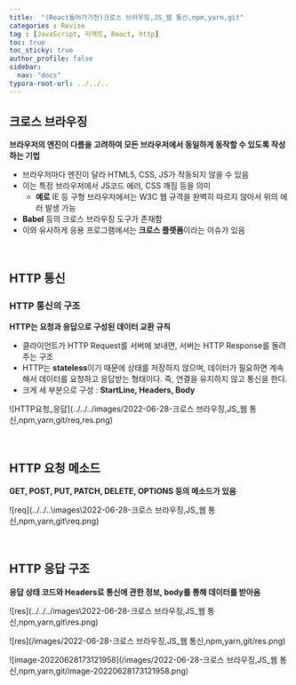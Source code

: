 ```yaml
---
title:  "(React들어가기전)크로스 브라우징,JS_웹 통신,npm,yarn,git"
categories : Revise
tag : [JavaScript, 리액트, React, http]
toc: true
toc_sticky: true
author_profile: false
sidebar:
  nav: "docs"
typora-root-url: ../../..
---
```


## 크로스 브라우징

**브라우저의 엔진이 다름을 고려하여 모든 브라우저에서 동일하게 동작할 수 있도록 작성하는 기법**

* 브라우저마다 엔진이 달라 HTML5, CSS, JS가 작동되지 않을 수 있음
* 이는 특정 브라우저에서 JS코드 에러, CSS 깨짐 등을 의미
  * **예로** IE 등 구형 브라우저에서는 W3C 웹 규격을 완벽히 따르지 않아서 위의 에러 발생 가능
* **Babel** 등의 크로스 브라우징 도구가 존재함
* 이와 유사하게 응용 프로그램에서는 **크로스 플랫폼**이라는 이슈가 있음

<br>

## HTTP 통신

### HTTP 통신의 구조

**HTTP는 요청과 응답으로 구성된 데이터 교환 규칙**

* 클라이언트가 HTTP Request를 서버에 보내면, 서버는 HTTP Response를 돌려주는 구조
* HTTP는 **stateless**이기 때문에 상태를 저장하지 않으며, 데이터가 필요하면 계속해서 데이터를 요청하고 응답받는 형태이다. 즉, 연결을 유지하지 않고 통신을 한다.
* 크게 세 부분으로 구성 : **StartLine, Headers, Body**

![HTTP요청_응답](../../../images/2022-06-28-크로스 브라우징,JS_웹 통신,npm,yarn,git/req,res.png)

<br>

## HTTP 요청 메소드

**GET, POST, PUT, PATCH, DELETE, OPTIONS 등의 메소드가 있음**





![req](../../..\images\2022-06-28-크로스 브라우징,JS_웹 통신,npm,yarn,git\req.png)

<br>

## HTTP 응답 구조

**응답 상태 코드와 Headers로 통신에 관한 정보, body를 통해 데이터를 받아옴**

![res](../../../images\2022-06-28-크로스 브라우징,JS_웹 통신,npm,yarn,git\res.png)



![res](/images/2022-06-28-크로스 브라우징,JS_웹 통신,npm,yarn,git/res.png)

![image-20220628173121958](/images/2022-06-28-크로스 브라우징,JS_웹 통신,npm,yarn,git/image-20220628173121958.png)

